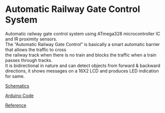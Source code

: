 # Automatic Railway Gate Control System

Automatic railway gate control system using ATmega328 microcontroller IC and IR proximity sensors.<br/>
The “Automatic Railway Gate Control” is basically a smart automatic barrier that allows the traffic to cross <br/>
the railway track when there is no train and blocks the traffic when a train passes through tracks.<br/>
It is bidirectional in nature and can detect objects from forward & backward directions, it shows messages on a 16X2 LCD
and produces LED indication for same.<br/>

[Schematics](/doc/Schematic_Automatic-Railway-Gate-Control_2022-07-10.pdf)

[Arduino Code ](/code/Auto-Traffic-Ctrl.ino)

[Reference](https://www.youtube.com/watch?v=L0QuxMYxhzY)
